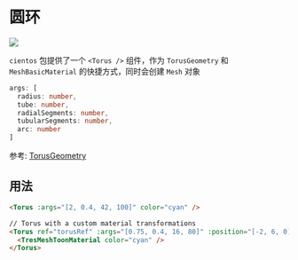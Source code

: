 # 圆环 <Badge type="warning" text="^1.6.0" />

![](/cientos/torus.png)

`cientos` 包提供了一个 `<Torus />` 组件，作为 `TorusGeometry` 和 `MeshBasicMaterial` 的快捷方式，同时会创建 `Mesh` 对象

```typescript
args: [
  radius: number,
  tube: number,
  radialSegments: number,
  tubularSegments: number,
  arc: number
]
```

参考: [TorusGeometry](https://threejs.org/docs/?q=torus#api/en/geometries/TorusGeometry)

## 用法

```html
<Torus :args="[2, 0.4, 42, 100]" color="cyan" />

// Torus with a custom material transformations
<Torus ref="torusRef" :args="[0.75, 0.4, 16, 80]" :position="[-2, 6, 0]">
  <TresMeshToonMaterial color="cyan" />
</Torus>
```
